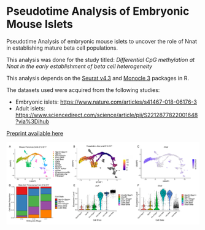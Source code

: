 # Pseudotime Analysis of Embryonic Mouse Islets
Pseudotime Analysis of embryonic mouse islets to uncover the role of Nnat in establishing mature beta cell populations.

This analysis was done for the study titled: *Differential CpG methylation at Nnat in the early establishment of beta cell heterogeneity*

This analysis depends on the [Seurat v4.3](https://satijalab.org/seurat/) and [Monocle 3](https://cole-trapnell-lab.github.io/monocle3/) packages in R.

The datasets used were acquired from the following studies:
- Embryonic islets: https://www.nature.com/articles/s41467-018-06176-3
- Adult islets: https://www.sciencedirect.com/science/article/pii/S2212877822001648?via%3Dihub

[Preprint available here](https://doi.org/10.1101/2023.02.04.527050)

![Figure Panel](https://github.com/aosakwe/Pseudotime_Analysis_MouseIslets/blob/main/Main_Figure_AdrienO.png)

